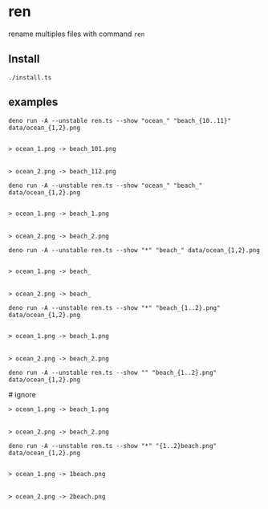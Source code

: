 # ren

rename multiples files with command `ren`


## Install
`
./install.ts
`


## examples

```
deno run -A --unstable ren.ts --show "ocean_" "beach_{10..11}" data/ocean_{1,2}.png
```



<p><code>
> ocean_1.png -> beach_101.png
</code>
</br>
<code>
> ocean_2.png -> beach_112.png
</code>
</p>

```
deno run -A --unstable ren.ts --show "ocean_" "beach_" data/ocean_{1,2}.png
```

<p><code>
> ocean_1.png -> beach_1.png
</code>
</br>
<code>
> ocean_2.png -> beach_2.png
</code>
</p>

```
deno run -A --unstable ren.ts --show "*" "beach_" data/ocean_{1,2}.png
```

<p><code>
> ocean_1.png -> beach_
</code>
</br>
<code>
> ocean_2.png -> beach_
</code>
</p>


```
deno run -A --unstable ren.ts --show "*" "beach_{1..2}.png" data/ocean_{1,2}.png
```

<p><code>
> ocean_1.png -> beach_1.png
</code>
</br>
<code>
> ocean_2.png -> beach_2.png
</code>
</p>

```
deno run -A --unstable ren.ts --show "" "beach_{1..2}.png" data/ocean_{1,2}.png
```

<p>
# ignore
</br>
<code>
> ocean_1.png -> beach_1.png
</code>
</br>
<code>
> ocean_2.png -> beach_2.png
</code>
</p>

```
deno run -A --unstable ren.ts --show "*" "{1..2}beach.png" data/ocean_{1,2}.png
```

<p>
<code>
> ocean_1.png -> 1beach.png
</code>
</br>
<code>
> ocean_2.png -> 2beach.png
</code>
</p>



